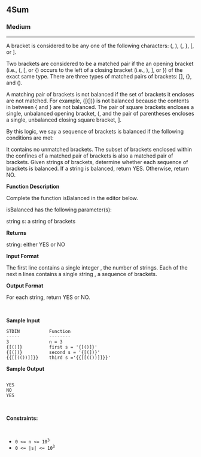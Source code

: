 <h2> 4Sum</h2><h3>Medium</h3><hr><div><p>A bracket is considered to be any one of the following characters: (, ), {, }, [, or ].

Two brackets are considered to be a matched pair if the an opening bracket (i.e., (, [, or {) occurs to the left of a closing bracket (i.e., ), ], or }) of the exact same type. There are three types of matched pairs of brackets: [], {}, and ().

A matching pair of brackets is not balanced if the set of brackets it encloses are not matched. For example, {[(])} is not balanced because the contents in between { and } are not balanced. The pair of square brackets encloses a single, unbalanced opening bracket, (, and the pair of parentheses encloses a single, unbalanced closing square bracket, ].

By this logic, we say a sequence of brackets is balanced if the following conditions are met:

It contains no unmatched brackets.
The subset of brackets enclosed within the confines of a matched pair of brackets is also a matched pair of brackets.
Given  strings of brackets, determine whether each sequence of brackets is balanced. If a string is balanced, return YES. Otherwise, return NO.

</p>
<p><strong>Function Description</strong></p>

<p>Complete the function isBalanced in the editor below.

isBalanced has the following parameter(s):

string s: a string of brackets</p>
<p><strong>Returns</strong></p>
<p>string: either YES or NO</p>

<p><strong>Input Format</strong></p>
<p>The first line contains a single integer , the number of strings.
Each of the next n  lines contains a single string , a sequence of brackets.</p>
<p><strong>Output Format</strong></p>
<p>For each string, return YES or NO.</p>
<br>
<p><strong>Sample Input</strong></p>
<p><code>STDIN           Function
-----           --------
3               n = 3
{[()]}          first s = '{[()]}'
{[(])}          second s = '{[(])}'
{{[[(())]]}}    third s ='{{[[(())]]}}'
</code></p>
<p><strong>Sample Output</strong></p>
<p><code>
YES
NO
YES
</code></p>
<p>&nbsp;</p>
<p><strong>Constraints:</strong></p>
<br>
<ul>
	<li><code>0 &lt;= n &lt;= 10<sup>3</sup></code></li>
	<li><code>0 &lt;= |s| &lt;= 10<sup>3</sup></code></li>
</ul>
</div>
